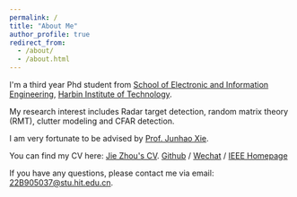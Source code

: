```yaml
---
permalink: /
title: "About Me"
author_profile: true
redirect_from: 
  - /about/
  - /about.html
---
```

I'm a third year Phd student from [School of Electronic and Information Engineering](http://seie.hit.edu.cn/), [Harbin Institute of Technology](https://www.hit.edu.cn/). 

My research interest includes Radar target detection, random matrix theory (RMT), clutter modeling and CFAR detection. 

I am very fortunate to be advised by [Prof. Junhao Xie](https://homepage.hit.edu.cn/xiejunhao?lang=zh). 

You can find my CV here: [Jie Zhou's CV](https://github.com/niqz0301/JieZhou-HIT.github.io/blob/master/assets/ZhouJieCV.pdf).
[Github](https://github.com/niqz0301) / [Wechat](https://github.com/niqz0301/JieZhou-HIT.github.io/blob/master/images/ZhouJiewechat.jpg) / [IEEE Homepage](https://ieeexplore.ieee.org/author/37089550338)

If you have any questions, please contact me via email: 22B905037@stu.hit.edu.cn.
